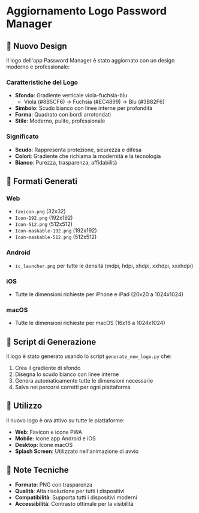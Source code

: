 # Aggiornamento Logo Password Manager

## 🎨 Nuovo Design

Il logo dell'app Password Manager è stato aggiornato con un design moderno e professionale:

### Caratteristiche del Logo
- **Sfondo**: Gradiente verticale viola-fuchsia-blu
  - Viola (#8B5CF6) → Fuchsia (#EC4899) → Blu (#3B82F6)
- **Simbolo**: Scudo bianco con linee interne per profondità
- **Forma**: Quadrato con bordi arrotondati
- **Stile**: Moderno, pulito, professionale

### Significato
- **Scudo**: Rappresenta protezione, sicurezza e difesa
- **Colori**: Gradiente che richiama la modernità e la tecnologia
- **Bianco**: Purezza, trasparenza, affidabilità

## 📱 Formati Generati

### Web
- `favicon.png` (32x32)
- `Icon-192.png` (192x192)
- `Icon-512.png` (512x512)
- `Icon-maskable-192.png` (192x192)
- `Icon-maskable-512.png` (512x512)

### Android
- `ic_launcher.png` per tutte le densità (mdpi, hdpi, xhdpi, xxhdpi, xxxhdpi)

### iOS
- Tutte le dimensioni richieste per iPhone e iPad (20x20 a 1024x1024)

### macOS
- Tutte le dimensioni richieste per macOS (16x16 a 1024x1024)

## 🔧 Script di Generazione

Il logo è stato generato usando lo script `generate_new_logo.py` che:
1. Crea il gradiente di sfondo
2. Disegna lo scudo bianco con linee interne
3. Genera automaticamente tutte le dimensioni necessarie
4. Salva nei percorsi corretti per ogni piattaforma

## 🎯 Utilizzo

Il nuovo logo è ora attivo su tutte le piattaforme:
- **Web**: Favicon e icone PWA
- **Mobile**: Icone app Android e iOS
- **Desktop**: Icone macOS
- **Splash Screen**: Utilizzato nell'animazione di avvio

## 📝 Note Tecniche

- **Formato**: PNG con trasparenza
- **Qualità**: Alta risoluzione per tutti i dispositivi
- **Compatibilità**: Supporta tutti i dispositivi moderni
- **Accessibilità**: Contrasto ottimale per la visibilità 